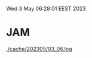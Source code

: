 Wed  3 May 06:28:01 EEST 2023
# JAM
<a href='./cache/202305/03_06.log'>./cache/202305/03_06.log</a>
